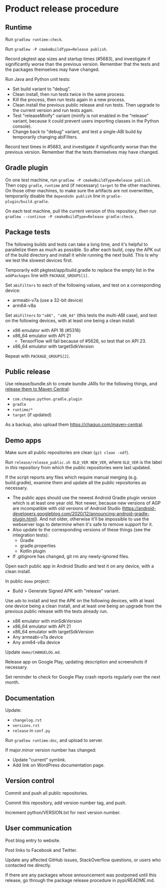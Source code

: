 # Product release procedure

## Runtime

Run `gradlew runtime:check`.

Run `gradlew -P cmakeBuildType=Release publish`.

Record pkgtest app sizes and startup times (#5683), and investigate if significantly worse than
the previous version. Remember that the tests and the packages themselves may have changed.

Run Java and Python unit tests:

* Set build variant to "debug".
* Clean install, then run tests twice in the same process.
* Kill the process, then run tests again in a new process.
* Clean install the previous public release and run tests. Then upgrade to the current version
  and run tests again.
* Test "releaseMinify" variant (minify is not enabled in the "release" variant, because it
  could prevent users importing classes in the Python console).
* Change back to "debug" variant, and test a single-ABI build by temporarily changing
  abiFilters.

Record test times in #5683, and investigate if significantly worse than the previous version.
Remember that the tests themselves may have changed.


## Gradle plugin

On one test machine, run `gradlew -P cmakeBuildType=Release publish`. Then copy `gradle`,
`runtime` and (if necessary) `target` to the other machines. On those other machines, to make
sure the artifacts are not overwritten, temporarily disable the `dependsOn publish` line in
`gradle-plugin/build.gradle`.

On each test machine, pull the current version of this repository, then run `gradlew --continue
-P cmakeBuildType=Release gradle:check`.


## Package tests

The following builds and tests can take a long time, and it's helpful to parallelize them
as much as possible. So after each build, copy the APK out of the build directory and
install it while running the next build. This is why we test the slowest devices first.

Temporarily edit pkgtest/app/build.gradle to replace the empty list in the `addPackages`
line with `PACKAGE_GROUPS[1]`.

Set `abiFilters` to each of the following values, and test on a corresponding device:

* armeabi-v7a (use a 32-bit device)
* arm64-v8a

Set `abiFilters` to `"x86", "x86_64"` (this tests the multi-ABI case), and test on the
following devices, with at least one being a clean install:

* x86 emulator with API 18 (#5316)
* x86_64 emulator with API 21
  * TensorFlow will fail because of #5626, so test that on API 23.
* x86_64 emulator with targetSdkVersion

Repeat with `PACKAGE_GROUPS[2]`.


## Public release

Use release/bundle.sh to create bundle JARs for the following things, and [release them to
Maven Central](https://central.sonatype.org/publish/publish-manual/#bundle-creation):

* `com.chaquo.python.gradle.plugin`
* `gradle`
* `runtime/*`
* `target` (if updated)

As a backup, also upload them https://chaquo.com/maven-central.


## Demo apps

Make sure all public repositories are clean (`git clean -xdf`).

Run `release/release_public.sh OLD_VER NEW_VER`, where `OLD_VER` is the label in *this*
repository from which the public repositories were last updated.

If the script reports any files which require manual merging (e.g. build.gradle), examine them
and update all the public repositories as necessary.
* The public apps should use the newest Android Gradle plugin version which is at least one
  year old. Not newer, because new versions of AGP are incompatible with old versions of
  Android Studio
  (https://android-developers.googleblog.com/2020/12/announcing-android-gradle-plugin.html).
  And not older, otherwise it'll be impossible to use the webserver logs to determine when it's
  safe to remove support for it.
* Also update to the corresponding versions of these things (see the integration tests):
  * Gradle
  * gradle.properties
  * Kotlin plugin
* If .gitignore has changed, git rm any newly-ignored files.

Open each public app in Android Studio and test it on any device, with a clean install.

In public `demo` project:
* Build > Generate Signed APK with "release" variant.

Use `adb` to install and test the APK on the following devices, with at least one device being
a clean install, and at least one being an upgrade from the previous public release with the
tests already run.

* x86 emulator with minSdkVersion
* x86_64 emulator with API 21
* x86_64 emulator with targetSdkVersion
* Any armeabi-v7a device
* Any arm64-v8a device

Update `demo/CHANGELOG.md`.

Release app on Google Play, updating description and screenshots if necessary.

Set reminder to check for Google Play crash reports regularly over the next month.


## Documentation

Update:
* `changelog.rst`
* `versions.rst`
* `release` in `conf.py`

Run `gradlew runtime:doc`, and upload to server.

If major.minor version number has changed:
* Update "current" symlink.
* Add link on WordPress documentation page.


## Version control

Commit and push all public repositories.

Commit this repository, add version number tag, and push.

Increment python/VERSION.txt for next version number.


## User communication

Post blog entry to website.

Post links to Facebook and Twitter.

Update any affected GitHub issues, StackOverflow questions, or users who contacted me directly.

If there are any packages whose announcement was postponed until this release, go through the
package release procedure in pypi/README.md.
